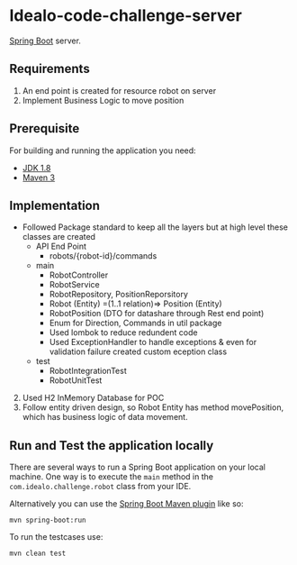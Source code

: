 # Idealo-code-challenge-server

[Spring Boot](http://projects.spring.io/spring-boot/) server.

## Requirements
1. An end point is created for resource robot on server
2. Implement Business Logic to move position

## Prerequisite
For building and running the application you need:

- [JDK 1.8](http://www.oracle.com/technetwork/java/javase/downloads/jdk8-downloads-2133151.html)
- [Maven 3](https://maven.apache.org)
    
## Implementation
- Followed Package standard to keep all the layers but at high level these classes are created
    - API End Point
        - robots/{robot-id}/commands 
    - main
        - RobotController
        - RobotService
        - RobotRepository, PositionReporsitory
        - Robot (Entity) =(1..1 relation)=> Position (Entity)
        - RobotPosition (DTO for datashare through Rest end point)
        - Enum for Direction, Commands in util package
        - Used lombok to reduce redundent code
        - Used ExceptionHandler to handle exceptions & even for validation failure created custom eception class 
    - test
        - RobotIntegrationTest
        - RobotUnitTest
2. Used H2 InMemory Database for POC
3. Follow entity driven design, so Robot Entity has method movePosition, which has business logic of data movement.

## Run and Test the application locally
There are several ways to run a Spring Boot application on your local machine. One way is to execute the `main` method in the `com.idealo.challenge.robot` class from your IDE.

Alternatively you can use the [Spring Boot Maven plugin](https://docs.spring.io/spring-boot/docs/current/reference/html/build-tool-plugins-maven-plugin.html) like so:

```shell
mvn spring-boot:run
```

To run the testcases use:
```shell
mvn clean test
```

